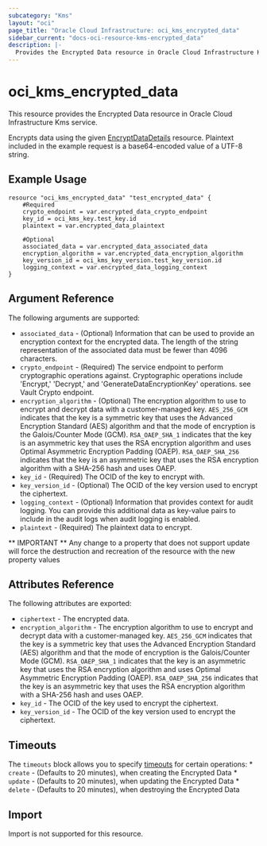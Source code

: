 ```yaml
---
subcategory: "Kms"
layout: "oci"
page_title: "Oracle Cloud Infrastructure: oci_kms_encrypted_data"
sidebar_current: "docs-oci-resource-kms-encrypted_data"
description: |-
  Provides the Encrypted Data resource in Oracle Cloud Infrastructure Kms service
---
```


# oci_kms_encrypted_data
This resource provides the Encrypted Data resource in Oracle Cloud Infrastructure Kms service.

Encrypts data using the given [EncryptDataDetails](https://docs.cloud.oracle.com/iaas/api/#/en/key/latest/datatypes/EncryptDataDetails) resource.
Plaintext included in the example request is a base64-encoded value of a UTF-8 string.


## Example Usage

```hcl
resource "oci_kms_encrypted_data" "test_encrypted_data" {
	#Required
	crypto_endpoint = var.encrypted_data_crypto_endpoint
	key_id = oci_kms_key.test_key.id
	plaintext = var.encrypted_data_plaintext

	#Optional
	associated_data = var.encrypted_data_associated_data
	encryption_algorithm = var.encrypted_data_encryption_algorithm
	key_version_id = oci_kms_key_version.test_key_version.id
	logging_context = var.encrypted_data_logging_context
}
```

## Argument Reference

The following arguments are supported:

* `associated_data` - (Optional) Information that can be used to provide an encryption context for the encrypted data. The length of the string representation of the associated data must be fewer than 4096 characters. 
* `crypto_endpoint` - (Required) The service endpoint to perform cryptographic operations against. Cryptographic operations include 'Encrypt,' 'Decrypt,' and 'GenerateDataEncryptionKey' operations. see Vault Crypto endpoint.
* `encryption_algorithm` - (Optional) The encryption algorithm to use to encrypt and decrypt data with a customer-managed key. `AES_256_GCM` indicates that the key is a symmetric key that uses the Advanced Encryption Standard (AES) algorithm and  that the mode of encryption is the Galois/Counter Mode (GCM). `RSA_OAEP_SHA_1` indicates that the  key is an asymmetric key that uses the RSA encryption algorithm and uses Optimal Asymmetric Encryption Padding (OAEP).  `RSA_OAEP_SHA_256` indicates that the key is an asymmetric key that uses the RSA encryption algorithm with a SHA-256 hash  and uses OAEP. 
* `key_id` - (Required) The OCID of the key to encrypt with.
* `key_version_id` - (Optional) The OCID of the key version used to encrypt the ciphertext.
* `logging_context` - (Optional) Information that provides context for audit logging. You can provide this additional data as key-value pairs to include in the audit logs when audit logging is enabled. 
* `plaintext` - (Required) The plaintext data to encrypt.


** IMPORTANT **
Any change to a property that does not support update will force the destruction and recreation of the resource with the new property values

## Attributes Reference

The following attributes are exported:

* `ciphertext` - The encrypted data.
* `encryption_algorithm` - The encryption algorithm to use to encrypt and decrypt data with a customer-managed key. `AES_256_GCM` indicates that the key is a symmetric key that uses the Advanced Encryption Standard (AES) algorithm and  that the mode of encryption is the Galois/Counter Mode (GCM). `RSA_OAEP_SHA_1` indicates that the  key is an asymmetric key that uses the RSA encryption algorithm and uses Optimal Asymmetric Encryption Padding (OAEP).  `RSA_OAEP_SHA_256` indicates that the key is an asymmetric key that uses the RSA encryption algorithm with a SHA-256 hash  and uses OAEP.    
* `key_id` - The OCID of the key used to encrypt the ciphertext.
* `key_version_id` - The OCID of the key version used to encrypt the ciphertext.

## Timeouts

The `timeouts` block allows you to specify [timeouts](https://registry.terraform.io/providers/oracle/oci/latest/docs/guides/changing_timeouts) for certain operations:
	* `create` - (Defaults to 20 minutes), when creating the Encrypted Data
	* `update` - (Defaults to 20 minutes), when updating the Encrypted Data
	* `delete` - (Defaults to 20 minutes), when destroying the Encrypted Data


## Import

Import is not supported for this resource.


